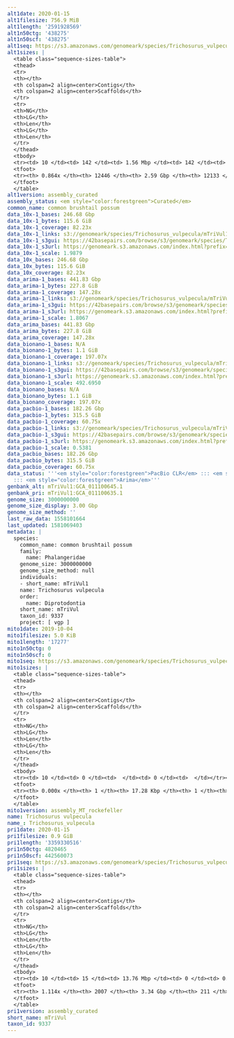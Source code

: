 ```yaml
---
alt1date: 2020-01-15
alt1filesize: 756.9 MiB
alt1length: '2591928569'
alt1n50ctg: '438275'
alt1n50scf: '438275'
alt1seq: https://s3.amazonaws.com/genomeark/species/Trichosurus_vulpecula/mTriVul1/assembly_curated/mTriVul1.alt.cur.20200115.fasta.gz
alt1sizes: |
  <table class="sequence-sizes-table">
  <thead>
  <tr>
  <th></th>
  <th colspan=2 align=center>Contigs</th>
  <th colspan=2 align=center>Scaffolds</th>
  </tr>
  <tr>
  <th>NG</th>
  <th>LG</th>
  <th>Len</th>
  <th>LG</th>
  <th>Len</th>
  </tr>
  </thead>
  <tbody>
  <tr><td> 10 </td><td> 142 </td><td> 1.56 Mbp </td><td> 142 </td><td> 1.56 Mbp </td></tr><tr><td> 20 </td><td> 381 </td><td> 1.06 Mbp </td><td> 381 </td><td> 1.06 Mbp </td></tr><tr><td> 30 </td><td> 709 </td><td> 0.80 Mbp </td><td> 709 </td><td> 0.80 Mbp </td></tr><tr><td> 40 </td><td> 1143 </td><td> 0.60 Mbp </td><td> 1143 </td><td> 0.60 Mbp </td></tr><tr style="background-color:#cccccc;"><td> 50 </td><td> 1722 </td><td> 438.28 Kbp </td><td> 1722 </td><td> 438.28 Kbp </td></tr><tr><td> 60 </td><td> 2552 </td><td> 297.89 Kbp </td><td> 2552 </td><td> 297.89 Kbp </td></tr><tr><td> 70 </td><td> 3898 </td><td> 162.46 Kbp </td><td> 3897 </td><td> 163.04 Kbp </td></tr><tr><td> 80 </td><td> 6931 </td><td> 62.47 Kbp </td><td> 6895 </td><td> 63.50 Kbp </td></tr><tr><td> 90 </td><td> 0 </td><td>  </td><td> 0 </td><td>  </td></tr><tr><td> 100 </td><td> 0 </td><td>  </td><td> 0 </td><td>  </td></tr></tbody>
  <tfoot>
  <tr><th> 0.864x </th><th> 12446 </th><th> 2.59 Gbp </th><th> 12133 </th><th> 2.59 Gbp </th></tr>
  </tfoot>
  </table>
alt1version: assembly_curated
assembly_status: <em style="color:forestgreen">Curated</em>
common_name: common brushtail possum
data_10x-1_bases: 246.68 Gbp
data_10x-1_bytes: 115.6 GiB
data_10x-1_coverage: 82.23x
data_10x-1_links: s3://genomeark/species/Trichosurus_vulpecula/mTriVul1/genomic_data/10x/<br>
data_10x-1_s3gui: https://42basepairs.com/browse/s3/genomeark/species/Trichosurus_vulpecula/mTriVul1/genomic_data/10x/
data_10x-1_s3url: https://genomeark.s3.amazonaws.com/index.html?prefix=species/Trichosurus_vulpecula/mTriVul1/genomic_data/10x/
data_10x-1_scale: 1.9879
data_10x_bases: 246.68 Gbp
data_10x_bytes: 115.6 GiB
data_10x_coverage: 82.23x
data_arima-1_bases: 441.83 Gbp
data_arima-1_bytes: 227.8 GiB
data_arima-1_coverage: 147.28x
data_arima-1_links: s3://genomeark/species/Trichosurus_vulpecula/mTriVul1/genomic_data/arima/<br>
data_arima-1_s3gui: https://42basepairs.com/browse/s3/genomeark/species/Trichosurus_vulpecula/mTriVul1/genomic_data/arima/
data_arima-1_s3url: https://genomeark.s3.amazonaws.com/index.html?prefix=species/Trichosurus_vulpecula/mTriVul1/genomic_data/arima/
data_arima-1_scale: 1.8067
data_arima_bases: 441.83 Gbp
data_arima_bytes: 227.8 GiB
data_arima_coverage: 147.28x
data_bionano-1_bases: N/A
data_bionano-1_bytes: 1.1 GiB
data_bionano-1_coverage: 197.07x
data_bionano-1_links: s3://genomeark/species/Trichosurus_vulpecula/mTriVul1/genomic_data/bionano/<br>
data_bionano-1_s3gui: https://42basepairs.com/browse/s3/genomeark/species/Trichosurus_vulpecula/mTriVul1/genomic_data/bionano/
data_bionano-1_s3url: https://genomeark.s3.amazonaws.com/index.html?prefix=species/Trichosurus_vulpecula/mTriVul1/genomic_data/bionano/
data_bionano-1_scale: 492.6950
data_bionano_bases: N/A
data_bionano_bytes: 1.1 GiB
data_bionano_coverage: 197.07x
data_pacbio-1_bases: 182.26 Gbp
data_pacbio-1_bytes: 315.5 GiB
data_pacbio-1_coverage: 60.75x
data_pacbio-1_links: s3://genomeark/species/Trichosurus_vulpecula/mTriVul1/genomic_data/pacbio/<br>
data_pacbio-1_s3gui: https://42basepairs.com/browse/s3/genomeark/species/Trichosurus_vulpecula/mTriVul1/genomic_data/pacbio/
data_pacbio-1_s3url: https://genomeark.s3.amazonaws.com/index.html?prefix=species/Trichosurus_vulpecula/mTriVul1/genomic_data/pacbio/
data_pacbio-1_scale: 0.5381
data_pacbio_bases: 182.26 Gbp
data_pacbio_bytes: 315.5 GiB
data_pacbio_coverage: 60.75x
data_status: '''<em style="color:forestgreen">PacBio CLR</em> ::: <em style="color:forestgreen">10x</em>
  ::: <em style="color:forestgreen">Arima</em>'''
genbank_alt: mTriVul1:GCA_011100645.1
genbank_pri: mTriVul1:GCA_011100635.1
genome_size: 3000000000
genome_size_display: 3.00 Gbp
genome_size_method: ''
last_raw_data: 1558101664
last_updated: 1581069403
metadata: |
  species:
    common_name: common brushtail possum
    family:
      name: Phalangeridae
    genome_size: 3000000000
    genome_size_method: null
    individuals:
    - short_name: mTriVul1
    name: Trichosurus vulpecula
    order:
      name: Diprotodontia
    short_name: mTriVul
    taxon_id: 9337
    project: [ vgp ]
mito1date: 2019-10-04
mito1filesize: 5.0 KiB
mito1length: '17277'
mito1n50ctg: 0
mito1n50scf: 0
mito1seq: https://s3.amazonaws.com/genomeark/species/Trichosurus_vulpecula/mTriVul1/assembly_MT_rockefeller/mTriVul1.MT.20191004.fasta.gz
mito1sizes: |
  <table class="sequence-sizes-table">
  <thead>
  <tr>
  <th></th>
  <th colspan=2 align=center>Contigs</th>
  <th colspan=2 align=center>Scaffolds</th>
  </tr>
  <tr>
  <th>NG</th>
  <th>LG</th>
  <th>Len</th>
  <th>LG</th>
  <th>Len</th>
  </tr>
  </thead>
  <tbody>
  <tr><td> 10 </td><td> 0 </td><td>  </td><td> 0 </td><td>  </td></tr><tr><td> 20 </td><td> 0 </td><td>  </td><td> 0 </td><td>  </td></tr><tr><td> 30 </td><td> 0 </td><td>  </td><td> 0 </td><td>  </td></tr><tr><td> 40 </td><td> 0 </td><td>  </td><td> 0 </td><td>  </td></tr><tr style="background-color:#cccccc;"><td> 50 </td><td> 0 </td><td style="background-color:#ff8888;">  </td><td> 0 </td><td style="background-color:#ff8888;">  </td></tr><tr><td> 60 </td><td> 0 </td><td>  </td><td> 0 </td><td>  </td></tr><tr><td> 70 </td><td> 0 </td><td>  </td><td> 0 </td><td>  </td></tr><tr><td> 80 </td><td> 0 </td><td>  </td><td> 0 </td><td>  </td></tr><tr><td> 90 </td><td> 0 </td><td>  </td><td> 0 </td><td>  </td></tr><tr><td> 100 </td><td> 0 </td><td>  </td><td> 0 </td><td>  </td></tr></tbody>
  <tfoot>
  <tr><th> 0.000x </th><th> 1 </th><th> 17.28 Kbp </th><th> 1 </th><th> 17.28 Kbp </th></tr>
  </tfoot>
  </table>
mito1version: assembly_MT_rockefeller
name: Trichosurus vulpecula
name_: Trichosurus_vulpecula
pri1date: 2020-01-15
pri1filesize: 0.9 GiB
pri1length: '3359330516'
pri1n50ctg: 4820465
pri1n50scf: 442560073
pri1seq: https://s3.amazonaws.com/genomeark/species/Trichosurus_vulpecula/mTriVul1/assembly_curated/mTriVul1.pri.cur.20200115.fasta.gz
pri1sizes: |
  <table class="sequence-sizes-table">
  <thead>
  <tr>
  <th></th>
  <th colspan=2 align=center>Contigs</th>
  <th colspan=2 align=center>Scaffolds</th>
  </tr>
  <tr>
  <th>NG</th>
  <th>LG</th>
  <th>Len</th>
  <th>LG</th>
  <th>Len</th>
  </tr>
  </thead>
  <tbody>
  <tr><td> 10 </td><td> 15 </td><td> 13.76 Mbp </td><td> 0 </td><td> 0.57 Gbp </td></tr><tr><td> 20 </td><td> 41 </td><td> 9.81 Mbp </td><td> 1 </td><td> 463.07 Mbp </td></tr><tr><td> 30 </td><td> 76 </td><td> 7.41 Mbp </td><td> 1 </td><td> 463.07 Mbp </td></tr><tr><td> 40 </td><td> 122 </td><td> 5.81 Mbp </td><td> 2 </td><td> 445.41 Mbp </td></tr><tr style="background-color:#cccccc;"><td> 50 </td><td> 179 </td><td style="background-color:#88ff88;"> 4.82 Mbp </td><td> 3 </td><td style="background-color:#88ff88;"> 442.56 Mbp </td></tr><tr><td> 60 </td><td> 248 </td><td> 4.01 Mbp </td><td> 3 </td><td> 442.56 Mbp </td></tr><tr><td> 70 </td><td> 332 </td><td> 3.13 Mbp </td><td> 4 </td><td> 310.11 Mbp </td></tr><tr><td> 80 </td><td> 447 </td><td> 2.22 Mbp </td><td> 5 </td><td> 285.15 Mbp </td></tr><tr><td> 90 </td><td> 605 </td><td> 1.59 Mbp </td><td> 6 </td><td> 275.47 Mbp </td></tr><tr><td> 100 </td><td> 849 </td><td> 0.94 Mbp </td><td> 7 </td><td> 267.64 Mbp </td></tr></tbody>
  <tfoot>
  <tr><th> 1.114x </th><th> 2007 </th><th> 3.34 Gbp </th><th> 211 </th><th> 3.36 Gbp </th></tr>
  </tfoot>
  </table>
pri1version: assembly_curated
short_name: mTriVul
taxon_id: 9337
---
```

